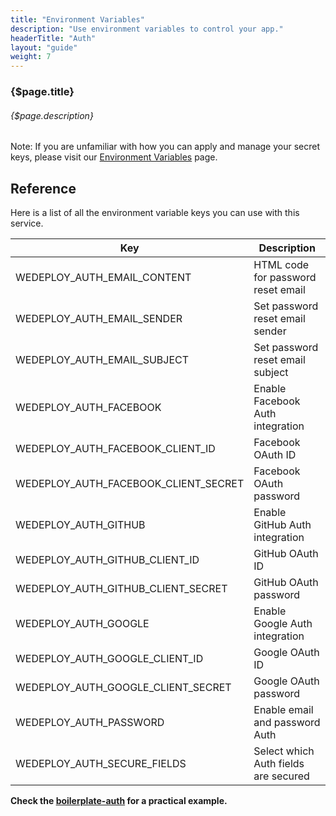 ```yaml
---
title: "Environment Variables"
description: "Use environment variables to control your app."
headerTitle: "Auth"
layout: "guide"
weight: 7
---
```


### {$page.title}

###### {$page.description}

<aside>

Note: If you are unfamiliar with how you can apply and manage your secret keys, please visit our [Environment Variables](/docs/intro/environment-variables.html) page.

</aside>

<article id="1">

## Reference

Here is a list of all the environment variable keys you can use with this service.

| Key | Description |
| - | - |
| WEDEPLOY_AUTH_EMAIL_CONTENT | HTML code for password reset email |
| WEDEPLOY_AUTH_EMAIL_SENDER | Set password reset email sender |
| WEDEPLOY_AUTH_EMAIL_SUBJECT | Set password reset email subject |
| WEDEPLOY_AUTH_FACEBOOK | Enable Facebook Auth integration |
| WEDEPLOY_AUTH_FACEBOOK_CLIENT_ID | Facebook OAuth ID |
| WEDEPLOY_AUTH_FACEBOOK_CLIENT_SECRET | Facebook OAuth password |
| WEDEPLOY_AUTH_GITHUB | Enable GitHub Auth integration |
| WEDEPLOY_AUTH_GITHUB_CLIENT_ID | GitHub OAuth ID |
| WEDEPLOY_AUTH_GITHUB_CLIENT_SECRET | GitHub OAuth password |
| WEDEPLOY_AUTH_GOOGLE | Enable Google Auth integration |
| WEDEPLOY_AUTH_GOOGLE_CLIENT_ID | Google OAuth ID |
| WEDEPLOY_AUTH_GOOGLE_CLIENT_SECRET | Google OAuth password |
| WEDEPLOY_AUTH_PASSWORD | Enable email and password Auth |
| WEDEPLOY_AUTH_SECURE_FIELDS | Select which Auth fields are secured |

**Check the [boilerplate-auth](https://github.com/wedeploy/boilerplate-auth/blob/js/auth/container.json) for a practical example.**

</article>
